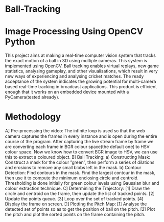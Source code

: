 # Ball-Tracking
# Image Processing Using OpenCV Python
This project aims at making a real-time computer vision system that tracks the exact motion of a ball in 3D using multiple cameras. 
This system is implemented using OpenCV. Ball tracking enables virtual replays, new game statistics, analysing gameplay, and
other visualisations, which result in very new ways of experiencing and analysing cricket matches.
The ready acceptance of the system indicates the growing potential for multi-camera based real-time tracking in broadcast applications.
This product is efficient enough that it works on an embedded device mounted with a PyCamera(tested already).

# Methodology
A] Pre-processing the video:
The inﬁnite loop is used so that the web camera captures the frames in every instance and is open during the entire course of the program. After capturing the live stream frame by frame we are converting each frame in BGR colour space(the default one) to HSV colour space.
Now we know how to convert BGR image to HSV, we can use this to extract a coloured object.
B] Ball Tracking:
a) Constructing Mask:
Construct a mask for the colour ”green”, then perform a series of dilations and erosions to remove any small blobs left in the mask.
b) Contour Detection:
Find contours in the mask. Find the largest contour in the mask, then use it to compute the minimum enclosing circle and centroid.
Thresholding is done initially for green colour levels using Gaussian blur and colour extraction technique.
C] Determining the Trajectory:
[1] Draw the circle and centroid on the frame, then update the list of tracked points.
[2] Update the points queue.
[3] Loop over the set of tracked points.
[4] Display the frame on screen.
D] Plotting the Pitch Map:
[1] Analyse the detected set of points so as to get the position of ball on the pitch.
[2] Plot the pitch and plot the sorted points on the frame containing the pitch.
